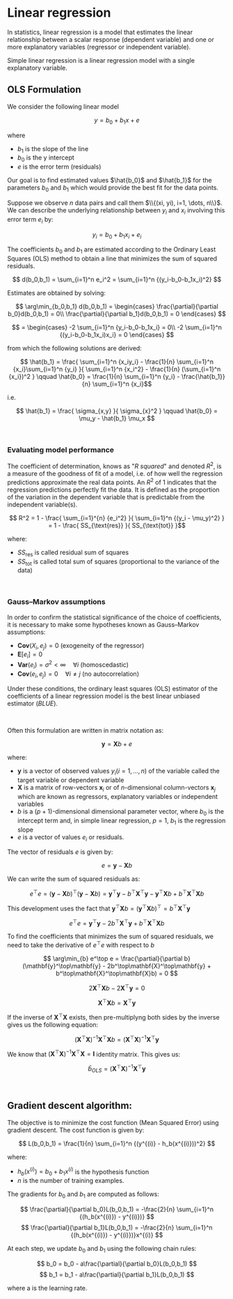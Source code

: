 # Linear regression
In statistics, linear regression is a model that estimates the linear relationship between a scalar response (dependent variable) and one or more explanatory variables (regressor or independent variable).

Simple linear regression is a linear regression model with a single explanatory variable.

## OLS Formulation
We consider the following linear model

$$ y = b_0 + b_1x + e $$

where
- $b_1$ is the slope of the line
- $b_0$ is the y intercept
- $e$ is the error term (residuals)

Our goal is to find estimated values $\hat{b_0}$ and $\hat{b_1}$ for the parameters $b_0$ and $b_1$ which would provide the best fit for the data points.

Suppose we observe $n$ data pairs and call them $\\{(xi, yi), i=1, \dots, n\\}$. We can describe the underlying relationship between $y_i$ and $x_i$ involving this error term $e_i$ by:

$$ y_i = b_0 + b_1x_i + e_i $$

The coefficients $b_0$ and $b_1$ are estimated according to the Ordinary Least Squares (OLS) method to obtain a line that minimizes the sum of squared residuals.

$$ d(b_0,b_1) = \sum_{i=1}^n e_i^2 = \sum_{i=1}^n {(y_i-b_0-b_1x_i)^2} $$

Estimates are obtained by solving:

$$ \arg\min_{b_0,b_1} d(b_0,b_1) =
  \begin{cases}
    \frac{\partial}{\partial b_0}d(b_0,b_1) = 0\\
    \frac{\partial}{\partial b_1}d(b_0,b_1) = 0 
  \end{cases} $$
  
$$ = \begin{cases}
    -2 \sum_{i=1}^n {y_i-b_0-b_1x_i} = 0\\
    -2 \sum_{i=1}^n {(y_i-b_0-b_1x_i)x_i} = 0 
  \end{cases} $$

from which the following solutions are derived:

$$ \hat{b_1} = \frac{ \sum_{i=1}^n {x_iy_i} - \frac{1}{n} \sum_{i=1}^n {x_i}\sum_{i=1}^n {y_i} }{ \sum_{i=1}^n {x_i^2} - \frac{1}{n} (\sum_{i=1}^n {x_i})^2 } \qquad \hat{b_0} = \frac{1}{n} \sum_{i=1}^n {y_i} - \frac{\hat{b_1}}{n} \sum_{i=1}^n {x_i}$$

i.e. 

$$ \hat{b_1} = \frac{ \sigma_{x,y} }{ \sigma_{x}^2 } \qquad \hat{b_0} = \mu_y - \hat{b_1} \mu_x $$

&nbsp;

### Evaluating model performance
The coefficient of determination, knows as "_R squared_" and denoted $R^2$, is a measure of the goodness of fit of a model, i.e. of how well the regression predictions approximate the real data points. An $R^2$ of 1 indicates that the regression predictions perfectly fit the data. It is defined as the proportion of the variation in the dependent variable that is predictable from the independent variable(s).

$$ R^2 = 1 - \frac{ \sum_{i=1}^{n} {e_i^2} }{ \sum_{i=1}^n {(y_i - \mu_y)^2} } = 1 - \frac{ SS_{\text{res}} }{ SS_{\text{tot}} }$$

where:
- $SS_\text{res}$ is called residual sum of squares
- $SS_\text{tot}$ is called total sum of squares (proportional to the variance of the data)

&nbsp;

### Gauss–Markov assumptions
In order to confirm the statistical significance of the choice of coefficients, it is necessary to make some hypotheses known as Gauss–Markov assumptions:
- $\mathbf{Cov}(X_i,e_j)=0$ (exogeneity of the regressor)
- $\mathbf{E}[e_i]=0$
- $\mathbf{Var}(e_i)=\sigma^2 \lt \infty \quad \forall i$ (homoscedastic)
- $\mathbf{Cov}(e_i,e_j)=0 \quad \forall i \neq j$ (no autocorrelation)

Under these conditions, the ordinary least squares (OLS) estimator of the coefficients of a linear regression model is the best linear unbiased estimator (_BLUE_).

&nbsp;

Often this formulation are written in matrix notation as:

$$ \mathbf{y} = \mathbf{X}b + e $$

where:
- $\mathbf{y}$ is a vector of observed values $y_i (i=1, \dots, n)$ of the variable called the target variable or dependent variable
- $\mathbf{X}$ is a matrix of row-vectors $\mathbf{x}_i$ or of $n$-dimensional column-vectors $\mathbf{x}_j$ which are known as regressors, explanatory variables or independent variables
- $b$ is a $(p+1)$-dimensional dimensional parameter vector, where $b_0$ is the intercept term and, in simple linear regression, $p=1$, $b_1$ is the regression slope
- $e$ is a vector of values $e_i$ or residuals.

The vector of residuals $e$ is given by:

$$ e = \mathbf{y} - \mathbf{X}b $$

We can write the sum of squared residuals as:

$$ e^\top e = (\mathbf{y} - \mathbf{X}b)^\top(\mathbf{y} - \mathbf{X}b) = \mathbf{y}^\top\mathbf{y} - b^\top\mathbf{X}^\top\mathbf{y} - \mathbf{y}^\top\mathbf{X}b + b^\top\mathbf{X}^\top\mathbf{X}b $$

This development uses the fact that $\mathbf{y}^\top\mathbf{X}b = (\mathbf{y}^\top\mathbf{X}b)^\top = b^\top\mathbf{X}^\top\mathbf{y}$

$$ e^\top e = \mathbf{y}^\top\mathbf{y} - 2b^\top\mathbf{X}^\top\mathbf{y} + b^\top\mathbf{X}^\top\mathbf{X}b $$

To find the coefficients that minimizes the sum of squared residuals, we need to take the derivative of $e^\top e$ with respect to $b$

$$ \arg\min_{b} e^\top e = \frac{\partial}{\partial b} (\mathbf{y}^\top\mathbf{y} - 2b^\top\mathbf{X}^\top\mathbf{y} + b^\top\mathbf{X}^\top\mathbf{X}b) = 0 $$

$$ 2\mathbf{X}^\top\mathbf{X}b -2\mathbf{X}^\top\mathbf{y} = 0 $$

$$ \mathbf{X}^\top\mathbf{X}b = \mathbf{X}^\top\mathbf{y} $$

If the inverse of $\mathbf{X}^\top\mathbf{X}$ exists, then pre-multiplyng both sides by the inverse gives us the following equation:

$$ (\mathbf{X}^\top\mathbf{X})^{-1}\mathbf{X}^\top\mathbf{X}b = (\mathbf{X}^\top\mathbf{X})^{-1}\mathbf{X}^\top\mathbf{y} $$

We know that $(\mathbf{X}^\top\mathbf{X})^{-1} \mathbf{X}^\top\mathbf{X} = \mathbf{I}$ identity matrix. This gives us:

$$ \hat{b}_{OLS} = (\mathbf{X}^\top\mathbf{X})^{-1}\mathbf{X}^\top\mathbf{y} $$

&nbsp;

## Gradient descent algorithm:
The objective is to minimize the cost function (Mean Squared Error) using gradient descent. The cost function is given by:

$$ L(b_0,b_1) = \frac{1}{n} \sum_{i=1}^n {(y^{(i)} - h_b(x^{(i)}))^2} $$

where:
- $h_b(x^{(i)}) = b_0 + b_1x^{(i)}$ is the hypothesis function
- $n$ is the number of training examples.

The gradients for $b_0$ and $b_1$ are computed as follows:

$$ \frac{\partial}{\partial b_0}L(b_0,b_1) = -\frac{2}{n} \sum_{i=1}^n {(h_b(x^{(i)}) - y^{(i)})} $$
$$ \frac{\partial}{\partial b_1}L(b_0,b_1) = -\frac{2}{n} \sum_{i=1}^n {(h_b(x^{(i)}) - y^{(i)})}x^{(i)} $$

At each step, we update $b_0$ and $b_1$ using the following chain rules:

$$ b_0 = b_0 - a\frac{\partial}{\partial b_0}L(b_0,b_1) $$
$$ b_1 = b_1 - a\frac{\partial}{\partial b_1}L(b_0,b_1) $$

where a is the learning rate.
